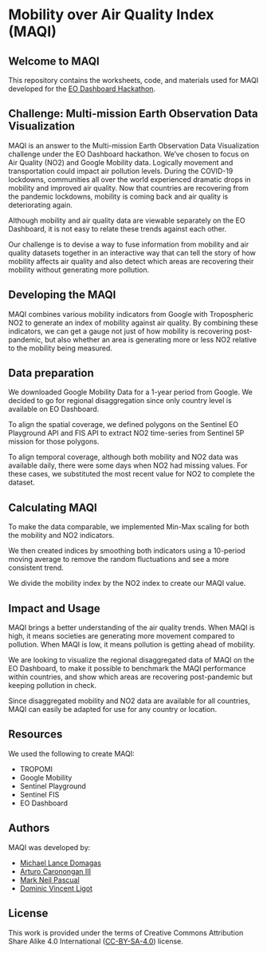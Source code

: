 # Mobility over Air Quality Index (MAQI)

## Welcome to MAQI

This repository contains the worksheets, code, and materials used for MAQI developed for the [EO Dashboard Hackathon](https://www.eodashboardhackathon.org/). 

## Challenge: Multi-mission Earth Observation Data Visualization

MAQI is an answer to the Multi-mission Earth Observation Data Visualization challenge under the EO Dashboard hackathon. We’ve chosen to focus on Air Quality (NO2) and Google Mobility data. Logically movement and transportation could impact air pollution levels. During the COVID-19 lockdowns, communities all over the world experienced dramatic drops in mobility and improved air quality. Now that countries are recovering from the pandemic lockdowns, mobility is coming back and air quality is deteriorating again. 

Although mobility and air quality data are viewable separately on the EO Dashboard, it is not easy to relate these trends against each other. 

Our challenge is to devise a way to fuse information from mobility and air quality datasets together in an interactive way that can tell the story of how mobility affects air quality and also detect which areas are recovering their mobility without generating more pollution. 

## Developing the MAQI

MAQI combines various mobility indicators from Google with Tropospheric NO2 to generate an index of mobility against air quality. By combining these indicators, we can get a gauge not just of how mobility is recovering post-pandemic, but also whether an area is generating more or less NO2 relative to the mobility being measured. 

## Data preparation

We downloaded Google Mobility Data for a 1-year period from Google. We decided to go for regional disaggregation since only country level is available on EO Dashboard. 

To align the spatial coverage, we defined polygons on the Sentinel EO Playground API and FIS API to extract NO2 time-series from Sentinel 5P mission for those polygons. 

To align temporal coverage, although both mobility and NO2 data was available daily, there were some days when NO2 had missing values. For these cases, we substituted the most recent value for NO2 to complete the dataset. 

## Calculating MAQI

To make the data comparable, we implemented Min-Max scaling for both the mobility and NO2 indicators. 

We then created indices by smoothing both indicators using a 10-period moving average to remove the random fluctuations and see a more consistent trend. 

We divide the mobility index by the NO2 index to create our MAQI value.

## Impact and Usage

MAQI brings a better understanding of the air quality trends. When MAQI is high, it means societies are generating more movement compared to pollution. When MAQI is low, it means pollution is getting ahead of mobility. 

We are looking to visualize the regional disaggregated data of MAQI on the EO Dashboard, to make it possible to benchmark the MAQI performance within countries, and show which areas are recovering post-pandemic but keeping pollution in check. 

Since disaggregated mobility and NO2 data are available for all countries, MAQI can easily be adapted for use for any country or location. 

## Resources

We used the following to create MAQI: 
* TROPOMI
* Google Mobility
* Sentinel Playground
* Sentinel FIS
* EO Dashboard


## Authors

MAQI was developed by: 

* [Michael Lance Domagas](https://www.linkedin.com/in/catch2t8/)
* [Arturo Caronongan III](https://www.linkedin.com/in/arturo-caronongan-130970a6/)
* [Mark Neil Pascual](https://www.linkedin.com/in/markpascual1986/)
* [Dominic Vincent Ligot](https://www.linkedin.com/in/docligot/)

## License

This work is provided under the terms of Creative Commons Attribution Share Alike 4.0 International ([CC-BY-SA-4.0](https://choosealicense.com/licenses/cc-by-sa-4.0/)) license.
